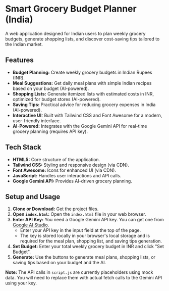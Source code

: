# Smart Grocery Budget Planner (India)

A web application designed for Indian users to plan weekly grocery budgets, generate shopping lists, and discover cost-saving tips tailored to the Indian market.

## Features

-   **Budget Planning:** Create weekly grocery budgets in Indian Rupees (INR).
-   **Meal Suggestions:** Get daily meal plans with simple Indian recipes based on your budget (AI-powered).
-   **Shopping Lists:** Generate itemized lists with estimated costs in INR, optimized for budget stores (AI-powered).
-   **Saving Tips:** Practical advice for reducing grocery expenses in India (AI-powered).
-   **Interactive UI:** Built with Tailwind CSS and Font Awesome for a modern, user-friendly interface.
-   **AI-Powered:** Integrates with the Google Gemini API for real-time grocery planning (requires API key).

## Tech Stack

-   **HTML5:** Core structure of the application.
-   **Tailwind CSS:** Styling and responsive design (via CDN).
-   **Font Awesome:** Icons for enhanced UI (via CDN).
-   **JavaScript:** Handles user interactions and API calls.
-   **Google Gemini API:** Provides AI-driven grocery planning.

## Setup and Usage

1.  **Clone or Download:** Get the project files.
2.  **Open `index.html`:** Open the `index.html` file in your web browser.
3.  **Enter API Key:** You need a Google Gemini API key. You can get one from [Google AI Studio](https://aistudio.google.com/app/apikey).
    -   Enter your API key in the input field at the top of the page.
    -   The key is stored locally in your browser's local storage and is required for the meal plan, shopping list, and saving tips generation.
4.  **Set Budget:** Enter your total weekly grocery budget in INR and click "Set Budget".
5.  **Generate:** Use the buttons to generate meal plans, shopping lists, or saving tips based on your budget and the AI.

**Note:** The API calls in `script.js` are currently placeholders using mock data. You will need to replace them with actual fetch calls to the Gemini API using your key. 